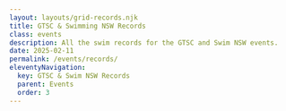 ```yaml
---
layout: layouts/grid-records.njk
title: GTSC & Swimming NSW Records
class: events
description: All the swim records for the GTSC and Swim NSW events.
date: 2025-02-11
permalink: /events/records/
eleventyNavigation:
  key: GTSC & Swim NSW Records
  parent: Events
  order: 3
---
```


